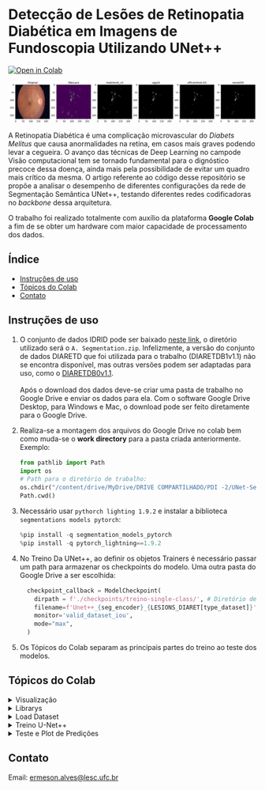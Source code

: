 # Detecção de Lesões de Retinopatia Diabética em Imagens de Fundoscopia Utilizando UNet++
[![Open in Colab](https://colab.research.google.com/assets/colab-badge.svg)](https://colab.research.google.com/github/ermeson-alves/UNetpp-RD/blob/main/UNet%2B%2B_Single_Class_ic_2022_2023.ipynb)

![](https://github.com/ermeson-alves/UNetpp-RD/blob/main/imgs/ex-predict.png)

A Retinopatia Diabética é uma complicação microvascular do *Diabets Melitus* que causa anormalidades na retina, em casos mais graves podendo levar a cegueira. O avanço das técnicas de Deep Learning no campode Visão computacional tem se tornado fundamental para o dignóstico precoce dessa doença, ainda mais pela possibilidade de evitar um quadro mais crítico da mesma. O artigo referente ao código desse repositório se propõe a analisar o desempenho de diferentes configurações da rede de Segmentação Semântica UNet++, testando diferentes redes codificadoras no *backbone* dessa arquitetura.


O trabalho foi realizado totalmente com auxílio da plataforma **Google Colab** a fim de se obter um hardware com maior capacidade de processamento dos dados.

## Índice

- [Instruções de uso](#instruções-de-uso)
- [Tópicos do Colab](#tópicos-do-colab)
- [Contato](#contato)



## Instruções de uso

1. O conjunto de dados IDRID pode ser baixado [neste link](https://ieee-dataport.org/open-access/indian-diabetic-retinopathy-image-dataset-idrid), o diretório utilizado será o `A. Segmentation.zip`. Infelizmente, a versão do conjunto de dados DIARETD que foi utilizada para o trabalho (DIARETDB1v1.1) não se encontra disponível, mas outras versões podem ser adaptadas para uso, como o [DIARETDB0v1.1](https://www.kaggle.com/datasets/nguyenhung1903/diaretdb1-standard-diabetic-retinopathy-database). <br><br> Após o download dos dados deve-se criar uma pasta de trabalho no Google Drive e enviar os dados para ela. Com o software Google Drive Desktop, para Windows e Mac, o download pode ser feito diretamente para o Google Drive.

2. Realiza-se a montagem dos arquivos do Google Drive no colab bem como muda-se o **work directory** para a pasta criada anteriormente. Exemplo:

    ```python
    from pathlib import Path
    import os
    # Path para o diretório de trabalho:
    os.chdir("/content/drive/MyDrive/DRIVE COMPARTILHADO/PDI -2/UNet-SegRD")
    Path.cwd()
    ```

3. Necessário usar `pythorch lighting 1.9.2` e instalar a biblioteca `segmentations models pytorch`:

    ```python
    %pip install -q segmentation_models_pytorch
    %pip install -q pytorch_lightning==1.9.2
    ```
4. No Treino Da UNet++, ao definir os objetos Trainers é necessário passar um path para armazenar os checkpoints do modelo. Uma outra pasta do Google Drive a ser escolhida:

    ```python
      checkpoint_callback = ModelCheckpoint(
        dirpath = f'./checkpoints/treino-single-class/', # Diretório de checkpoints
        filename=f'Unet++_{seg_encoder}_{LESIONS_DIARET[type_dataset]}',
        monitor='valid_dataset_iou',
        mode="max",
      )
    ```


5. Os Tópicos do Colab separam as principais partes do treino ao teste dos modelos.

## Tópicos do Colab
<details>
<summary>Visualização</summary>
<br>

> Código auxiliar para exibir um lote de imagens e as respectivas mascaras.
</details>

<!-- -------------------- -->
<details>
<summary>Librarys</summary>
<br>

> Configurações necessárias de bibliotecas python para o treinamento, conforme instrução de uso 3.
</details>
<!-- -------------------- -->
<details>
<summary>Load Dataset</summary>

+   <details>
    <summary>Definição dos Datasets e Dataloaders
    </summary>
    <br>

    > Com base no dataset escolhido, IDRID ou DIARETDB, e dos respectivos paths, gera os objetos pytorch para os dataset e dataloaders. Ver: [Datasets & DataLoaders](https://pytorch.org/tutorials/beginner/basics/data_tutorial.html).
    </details>

+   <details>
    <summary>Plot</summary>
    <br>

    > Plota uma amostra dos dados por fins de análise do resultado do código anterior e correção de erros, se for o caso.
    </details>

</details>
<!-- -------------------- -->
<details>
<summary>Treino U-Net++</summary>

+   <details>
    <summary>Definição do Lighting Module
    </summary>
    <br>

    > Ver [LightningModule](https://lightning.ai/docs/pytorch/stable/common/lightning_module.html). Classe pytorch lighting que ajuda a modularizar os trabalhos de treino e teste com pytorch.
    </details>

+   <details>
    <summary>Definição Trainers</summary>
    <br>

    > Onde o treino é executado de fato. Ver [Trainer](https://lightning.ai/docs/pytorch/stable/common/trainer.html)
    </details>
</details>
<!-- -------------------- -->
<details>
<summary>Teste e Plot de Predições</summary>

> Recria datasets e dataloaders de teste de Microaneurismas, Hemorragias, Exsudatos duros, Exsudatos e Disco Óptico e aplica as méticas de estudo para análise.

+   <details>
    <summary>Plot
    </summary>
    <br>

    > Para cada subdataset do conjunto em questão, é plotado a imagem original, a sua mascara e as predições com as diferentes configurações sugeridas.
    </details>
</details>
<!-- -------------------- -->

## Contato
Email: ermeson.alves@lesc.ufc.br
